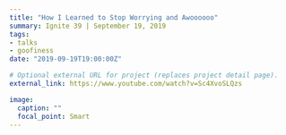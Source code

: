 ```yaml
---
title: "How I Learned to Stop Worrying and Awoooooo"
summary: Ignite 39 | September 19, 2019
tags:
- talks
- goofiness
date: "2019-09-19T19:00:00Z"

# Optional external URL for project (replaces project detail page).
external_link: https://www.youtube.com/watch?v=Sc4XvoSLQzs

image:
  caption: ""
  focal_point: Smart
---
```

